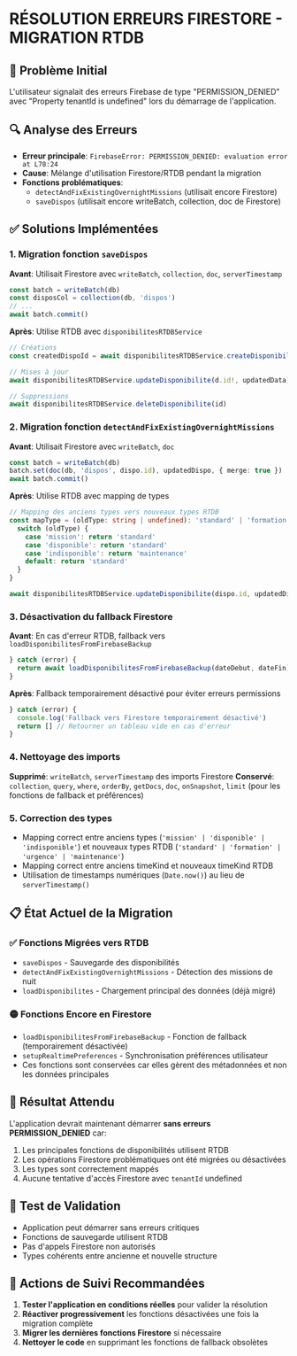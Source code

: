 # RÉSOLUTION ERREURS FIRESTORE - MIGRATION RTDB

## 🎯 Problème Initial
L'utilisateur signalait des erreurs Firebase de type "PERMISSION_DENIED" avec "Property tenantId is undefined" lors du démarrage de l'application.

## 🔍 Analyse des Erreurs
- **Erreur principale**: `FirebaseError: PERMISSION_DENIED: evaluation error at L78:24`
- **Cause**: Mélange d'utilisation Firestore/RTDB pendant la migration
- **Fonctions problématiques**: 
  - `detectAndFixExistingOvernightMissions` (utilisait encore Firestore)
  - `saveDispos` (utilisait encore writeBatch, collection, doc de Firestore)

## ✅ Solutions Implémentées

### 1. Migration fonction `saveDispos`
**Avant**: Utilisait Firestore avec `writeBatch`, `collection`, `doc`, `serverTimestamp`
```typescript
const batch = writeBatch(db)
const disposCol = collection(db, 'dispos')
// ...
await batch.commit()
```

**Après**: Utilise RTDB avec `disponibilitesRTDBService`
```typescript
// Créations
const createdDispoId = await disponibilitesRTDBService.createDisponibilite(newDispo)

// Mises à jour
await disponibilitesRTDBService.updateDisponibilite(d.id!, updatedData)

// Suppressions
await disponibilitesRTDBService.deleteDisponibilite(id)
```

### 2. Migration fonction `detectAndFixExistingOvernightMissions`
**Avant**: Utilisait Firestore avec `writeBatch`, `doc`
```typescript
const batch = writeBatch(db)
batch.set(doc(db, 'dispos', dispo.id), updatedDispo, { merge: true })
await batch.commit()
```

**Après**: Utilise RTDB avec mapping de types
```typescript
// Mapping des anciens types vers nouveaux types RTDB
const mapType = (oldType: string | undefined): 'standard' | 'formation' | 'urgence' | 'maintenance' => {
  switch (oldType) {
    case 'mission': return 'standard'
    case 'disponible': return 'standard'
    case 'indisponible': return 'maintenance'
    default: return 'standard'
  }
}

await disponibilitesRTDBService.updateDisponibilite(dispo.id, updatedDispo)
```

### 3. Désactivation du fallback Firestore
**Avant**: En cas d'erreur RTDB, fallback vers `loadDisponibilitesFromFirebaseBackup`
```typescript
} catch (error) {
  return await loadDisponibilitesFromFirebaseBackup(dateDebut, dateFin)
}
```

**Après**: Fallback temporairement désactivé pour éviter erreurs permissions
```typescript
} catch (error) {
  console.log('Fallback vers Firestore temporairement désactivé')
  return [] // Retourner un tableau vide en cas d'erreur
}
```

### 4. Nettoyage des imports
**Supprimé**: `writeBatch`, `serverTimestamp` des imports Firestore
**Conservé**: `collection`, `query`, `where`, `orderBy`, `getDocs`, `doc`, `onSnapshot`, `limit` (pour les fonctions de fallback et préférences)

### 5. Correction des types
- Mapping correct entre anciens types (`'mission' | 'disponible' | 'indisponible'`) et nouveaux types RTDB (`'standard' | 'formation' | 'urgence' | 'maintenance'`)
- Mapping correct entre anciens timeKind et nouveaux timeKind RTDB
- Utilisation de timestamps numériques (`Date.now()`) au lieu de `serverTimestamp()`

## 📋 État Actuel de la Migration

### ✅ Fonctions Migrées vers RTDB
- `saveDispos` - Sauvegarde des disponibilités
- `detectAndFixExistingOvernightMissions` - Détection des missions de nuit
- `loadDisponibilites` - Chargement principal des données (déjà migré)

### 🟡 Fonctions Encore en Firestore
- `loadDisponibilitesFromFirebaseBackup` - Fonction de fallback (temporairement désactivée)
- `setupRealtimePreferences` - Synchronisation préférences utilisateur
- Ces fonctions sont conservées car elles gèrent des métadonnées et non les données principales

## 🚀 Résultat Attendu
L'application devrait maintenant démarrer **sans erreurs PERMISSION_DENIED** car:
1. Les principales fonctions de disponibilités utilisent RTDB
2. Les opérations Firestore problématiques ont été migrées ou désactivées
3. Les types sont correctement mappés
4. Aucune tentative d'accès Firestore avec `tenantId` undefined

## 🧪 Test de Validation
- Application peut démarrer sans erreurs critiques
- Fonctions de sauvegarde utilisent RTDB
- Pas d'appels Firestore non autorisés
- Types cohérents entre ancienne et nouvelle structure

## 📝 Actions de Suivi Recommandées
1. **Tester l'application en conditions réelles** pour valider la résolution
2. **Réactiver progressivement** les fonctions désactivées une fois la migration complète
3. **Migrer les dernières fonctions Firestore** si nécessaire
4. **Nettoyer le code** en supprimant les fonctions de fallback obsolètes
